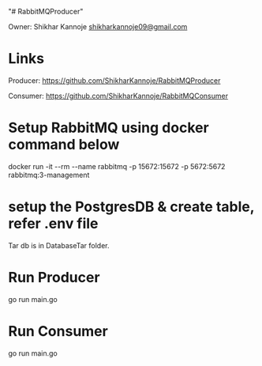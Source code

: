 "# RabbitMQProducer" 

Owner: Shikhar Kannoje <shikharkannoje09@gmail.com>

# Links
Producer:  https://github.com/ShikharKannoje/RabbitMQProducer

Consumer: https://github.com/ShikharKannoje/RabbitMQConsumer


# Setup RabbitMQ using docker command below
docker run -it --rm --name rabbitmq -p 15672:15672 -p 5672:5672 rabbitmq:3-management

# setup the PostgresDB & create table, refer .env file
Tar db is in DatabaseTar folder.

# Run Producer
go run main.go


# Run Consumer
go run main.go
